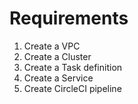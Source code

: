 # Requirements
1. Create a VPC
2. Create a Cluster
3. Create a Task definition
4. Create a Service
5. Create CircleCI pipeline